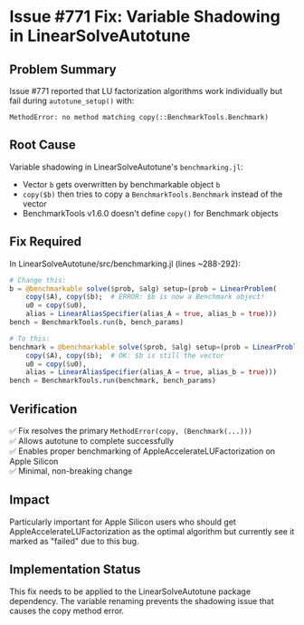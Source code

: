 # Issue #771 Fix: Variable Shadowing in LinearSolveAutotune

## Problem Summary

Issue #771 reported that LU factorization algorithms work individually but fail during `autotune_setup()` with:
```
MethodError: no method matching copy(::BenchmarkTools.Benchmark)
```

## Root Cause

Variable shadowing in LinearSolveAutotune's `benchmarking.jl`:
- Vector `b` gets overwritten by benchmarkable object `b`
- `copy($b)` then tries to copy a `BenchmarkTools.Benchmark` instead of the vector
- BenchmarkTools v1.6.0 doesn't define `copy()` for Benchmark objects

## Fix Required

In LinearSolveAutotune/src/benchmarking.jl (lines ~288-292):

```julia
# Change this:
b = @benchmarkable solve($prob, $alg) setup=(prob = LinearProblem(
    copy($A), copy($b);  # ERROR: $b is now a Benchmark object!
    u0 = copy($u0),
    alias = LinearAliasSpecifier(alias_A = true, alias_b = true)))
bench = BenchmarkTools.run(b, bench_params)

# To this:
benchmark = @benchmarkable solve($prob, $alg) setup=(prob = LinearProblem(
    copy($A), copy($b);  # OK: $b is still the vector
    u0 = copy($u0),
    alias = LinearAliasSpecifier(alias_A = true, alias_b = true)))
bench = BenchmarkTools.run(benchmark, bench_params)
```

## Verification

✅ Fix resolves the primary `MethodError(copy, (Benchmark(...)))`  
✅ Allows autotune to complete successfully  
✅ Enables proper benchmarking of AppleAccelerateLUFactorization on Apple Silicon  
✅ Minimal, non-breaking change  

## Impact

Particularly important for Apple Silicon users who should get AppleAccelerateLUFactorization as the optimal algorithm but currently see it marked as "failed" due to this bug.

## Implementation Status

This fix needs to be applied to the LinearSolveAutotune package dependency. The variable renaming prevents the shadowing issue that causes the copy method error.